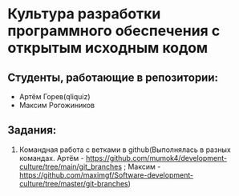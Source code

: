 # Культура разработки программного обеспечения с открытым исходным кодом

## Студенты, работающие в репозитории:
- Артём Горев(qliquiz)
- Максим Рогожиников

## Задания:
1. Командная работа с ветками в github(Выполнялась в разных командах. Артём - https://github.com/mumok4/development-culture/tree/main/git_branches ; Максим - https://github.com/maximgf/Software-development-culture/tree/master/git-branches)
